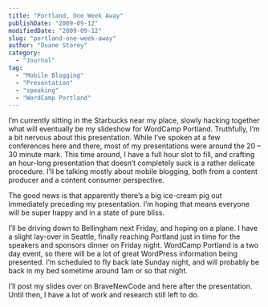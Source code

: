 ```yaml
---
title: "Portland, One Week Away"
publishDate: "2009-09-12"
modifiedDate: "2009-09-12"
slug: "portland-one-week-away"
author: "Duane Storey"
category:
  - "Journal"
tag:
  - "Mobile Blogging"
  - "Presentation"
  - "speaking"
  - "WordCamp Portland"
---
```


I’m currently sitting in the Starbucks near my place, slowly hacking together what will eventually be my slideshow for WordCamp Portland. Truthfully, I’m a bit nervous about this presentation. While I’ve spoken at a few conferences here and there, most of my presentations were around the 20 – 30 minute mark. This time around, I have a full hour slot to fill, and crafting an hour-long presentation that doesn’t completely suck is a rather delicate procedure. I’ll be talking mostly about mobile blogging, both from a content producer and a content consumer perspective.

The good news is that apparently there’s a big ice-cream pig out immediately preceding my presentation. I’m hoping that means everyone will be super happy and in a state of pure bliss.

I’ll be driving down to Bellingham next Friday, and hoping on a plane. I have a slight lay-over in Seattle, finally reaching Portland just in time for the speakers and sponsors dinner on Friday night. WordCamp Portland is a two day event, so there will be a lot of great WordPress information being presented. I’m scheduled to fly back late Sunday night, and will probably be back in my bed sometime around 1am or so that night.

I’ll post my slides over on BraveNewCode and here after the presentation. Until then, I have a lot of work and research still left to do.